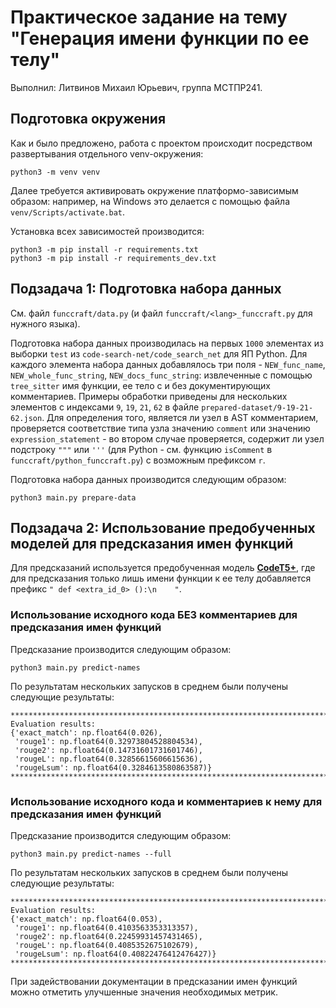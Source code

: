 # Практическое задание на тему "Генерация имени функции по ее телу"

Выполнил: Литвинов Михаил Юрьевич, группа МСТПР241.

## Подготовка окружения

Как и было предложено, работа с проектом происходит посредством развертывания отдельного venv-окружения:

```shell
python3 -m venv venv
```

Далее требуется активировать окружение платформо-зависимым образом: например, на Windows это делается с помощью файла `venv/Scripts/activate.bat`.

Установка всех зависимостей производится:

```
python3 -m pip install -r requirements.txt
python3 -m pip install -r requirements_dev.txt
```

## Подзадача 1: Подготовка набора данных

См. файл `funccraft/data.py` (и файл `funccraft/<lang>_funccraft.py` для нужного языка).

Подготовка набора данных производилась на первых `1000` элементах из выборки `test` из `code-search-net/code_search_net` для ЯП Python.
Для каждого элемента набора данных добавлялось три поля - `NEW_func_name`, `NEW_whole_func_string`, `NEW_docs_func_string`: извлеченные с помощью `tree_sitter` имя функции, ее тело с и без документирующих комментариев. Примеры обработки приведены для нескольких элементов с индексами `9`, `19`, `21`, `62` в файле `prepared-dataset/9-19-21-62.json`. Для определения того, является ли узел в AST комментарием, проверяется соответствие типа узла значению `comment` или значению `expression_statement` - во втором случае проверяется, содержит ли узел подстроку `"""` или `'''` (для Python - см. функцию `isComment` в `funccraft/python_funccraft.py`) с возможным префиксом `r`. 

Подготовка набора данных производится следующим образом:

```
python3 main.py prepare-data
```

## Подзадача 2: Использование предобученных моделей для предсказания имен функций

Для предсказаний используется предобученная модель [**CodeT5+**](https://huggingface.co/Salesforce/codet5p-220m), где для предсказания только лишь имени функции к ее телу добавляется префикс `" def <extra_id_0> ():\n    "`.

### Использование исходного кода БЕЗ комментариев для предсказания имен функций

Предсказание производится следующим образом:

```
python3 main.py predict-names
```

По результатам нескольких запусков в среднем были получены следующие результаты:

```
********************************************************************************
Evaluation results:
{'exact_match': np.float64(0.026),
 'rouge1': np.float64(0.32973804528804534),
 'rouge2': np.float64(0.14731601731601746),
 'rougeL': np.float64(0.32856615606615636),
 'rougeLsum': np.float64(0.3284613580863587)}
********************************************************************************
```

### Использование исходного кода и комментариев к нему для предсказания имен функций

Предсказание производится следующим образом:

```
python3 main.py predict-names --full
```

По результатам нескольких запусков в среднем были получены следующие результаты:

```
********************************************************************************
Evaluation results:
{'exact_match': np.float64(0.053),
 'rouge1': np.float64(0.4103563353313357),
 'rouge2': np.float64(0.22459931457431465),
 'rougeL': np.float64(0.4085352675102679),
 'rougeLsum': np.float64(0.40822476412476427)}
********************************************************************************
```

При задействовании документации в предсказании имен функций можно отметить улучшенные значения необходимых метрик.